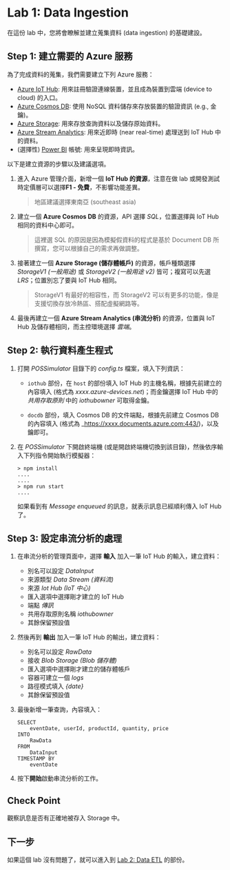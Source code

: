 # Lab 1: Data Ingestion

在這份 lab 中，您將會瞭解並建立蒐集資料 (data ingestion) 的基礎建設。

## Step 1: 建立需要的 Azure 服務

為了完成資料的蒐集，我們需要建立下列 Azure 服務：

  * [Azure IoT Hub](https://azure.microsoft.com/services/iot-hub/): 用來註冊驗證連線裝置，並且成為裝置到雲端 (device to cloud) 的入口。
  * [Azure Cosmos DB](https://azure.microsoft.com/services/cosmos-db/): 使用 NoSQL 資料儲存來存放裝置的驗證資訊 (e.g., 金鑰)。
  * [Azure Storage](https://azure.microsoft.com/services/storage/blobs/): 用來存放查詢資料以及儲存原始資料。
  * [Azure Stream Analytics](https://azure.microsoft.com/services/stream-analytics/): 用來近即時 (near real-time) 處理送到 IoT Hub 中的資料。
  * (選擇性) [Power BI](https://powerbi.microsoft.com/) 帳號: 用來呈現即時資訊。

以下是建立資源的步驟以及建議選項。

1. 進入 Azure 管理介面，新增一個 **IoT Hub 的資源**，注意在做 lab 或開發測試時定價層可以選擇**F1 - 免費**，不影響功能差異。

    > 地區建議選擇東南亞 (southeast asia)

2. 建立一個 **Azure Cosmos DB** 的資源，API 選擇 _SQL_，位置選擇與 IoT Hub 相同的資料中心即可。

    > 這裡選 SQL 的原因是因為模擬假資料的程式是基於 Document DB 所撰寫，您可以根據自己的需求再做調整。

3. 接著建立一個 **Azure Storage (儲存體帳戶)** 的資源，帳戶種類選擇 _StorageV1 (一般用途)_ 或 _StorageV2 (一般用途 v2)_ 皆可；複寫可以先選 _LRS_；位置別忘了要與 IoT Hub 相同。

    > StorageV1 有最好的相容性，而 StorageV2 可以有更多的功能，像是支援切換存放冷熱區、搭配虛擬網路等。

4. 最後再建立一個 **Azure Stream Analytics (串流分析)** 的資源，位置與 IoT Hub 及儲存體相同，而主控環境選擇 _雲端_。

## Step 2: 執行資料產生程式

1. 打開 _POSSimulator_ 目錄下的 _config.ts_ 檔案，填入下列資訊：

    * `iothub` 部份，在 `host` 的部份填入 IoT Hub 的主機名稱，根據先前建立的內容填入 (格式為 _xxxx.azure-devices.net_)；而金鑰選擇 IoT Hub 中的 _共用存取原則_ 中的 _iothubowner_ 可取得金鑰。

    * `docdb` 部份，填入 Cosmos DB 的文件端點，根據先前建立 Cosmos DB 的內容填入 (格式為 _https://xxxx.documents.azure.com:443/)，以及鑰即可。

2. 在 _POSSimulator_ 下開啟終端機 (或是開啟終端機切換到該目錄)，然後依序輸入下列指令開始執行模擬器：

    ```
    > npm install
    ....
    ....
    > npm run start
    ....
    ```
    
   如果看到有 _Message enqueued_ 的訊息，就表示訊息已經順利傳入 IoT Hub 了。

## Step 3: 設定串流分析的處理

1. 在串流分析的管理頁面中，選擇 **輸入** 加入一筆 IoT Hub 的輸入，建立資料：

    * 別名可以設定 _DataInput_ 
    * 來源類型 _Data Stream (資料流)_
    * 來源 _Iot Hub (IoT 中心)_
    * 匯入選項中選擇剛才建立的 IoT Hub
    * 端點 _傳訊_
    * 共用存取原則名稱 _iothubowner_
    * 其餘保留預設值

2. 然後再到 **輸出** 加入一筆 IoT Hub 的輸出，建立資料：

    * 別名可以設定 _RawData_
    * 接收 _Blob Storage (Blob 儲存體)_
    * 匯入選項中選擇剛才建立的儲存體帳戶
    * 容器可建立一個 _logs_
    * 路徑模式填入 _{date}_
    * 其餘保留預設值

3. 最後新增一筆查詢，內容填入：

    ```
    SELECT 
        eventDate, userId, productId, quantity, price 
    INTO
        RawData
    FROM 
        DataInput 
    TIMESTAMP BY 
        eventDate
    ```

4. 按下**開始**啟動串流分析的工作。


## Check Point

觀察訊息是否有正確地被存入 Storage 中。

## 下一步

如果這個 lab 沒有問題了，就可以進入到 [Lab 2: Data ETL](Lab2-Data-ETL.md) 的部份。